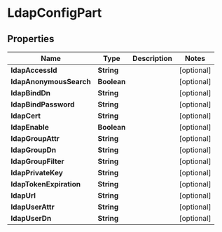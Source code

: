 

# LdapConfigPart

## Properties

Name | Type | Description | Notes
------------ | ------------- | ------------- | -------------
**ldapAccessId** | **String** |  |  [optional]
**ldapAnonymousSearch** | **Boolean** |  |  [optional]
**ldapBindDn** | **String** |  |  [optional]
**ldapBindPassword** | **String** |  |  [optional]
**ldapCert** | **String** |  |  [optional]
**ldapEnable** | **Boolean** |  |  [optional]
**ldapGroupAttr** | **String** |  |  [optional]
**ldapGroupDn** | **String** |  |  [optional]
**ldapGroupFilter** | **String** |  |  [optional]
**ldapPrivateKey** | **String** |  |  [optional]
**ldapTokenExpiration** | **String** |  |  [optional]
**ldapUrl** | **String** |  |  [optional]
**ldapUserAttr** | **String** |  |  [optional]
**ldapUserDn** | **String** |  |  [optional]



